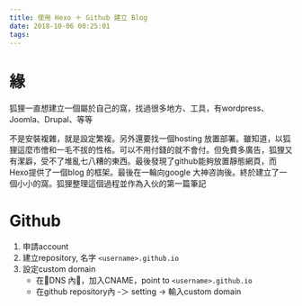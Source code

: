 ```yaml
---
title: 使用 Hexo ＋ Github 建立 Blog
date: 2018-10-06 00:25:01
tags:
---
```


# 緣
狐狸一直想建立一個屬於自己的窩，找過很多地方、工具，有wordpress、Joomla、Drupal、等等

不是安裝複雜，就是設定繁複。另外還要找一個hosting 放置部署。雖知道，以狐狸這麼市儈和一毛不拔的性格。可以不用付錢的就不會付。但免費多廣告，狐狸又有潔廦，受不了堆亂七八糟的東西。最後發現了github能夠放置靜態網頁，而Hexo提供了一個blog 的框架。最後在一輪向google 大神咨詢後。終於建立了一個小小的窩。狐狸整理這個過程並作為入伙的第一篇筆記

# Github

1. 申請account
1. 建立repository, 名字 `<username>.github.io`
1. 設定custom domain
    * 在DNS 內，加入CNAME，point to `<username>.github.io`
    * 在github repository內 -＞ setting -> 輸入custom domain
